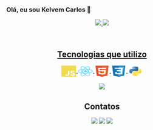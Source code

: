 ### Olá, eu sou Kelvem Carlos 👋
<div align="center">
  <a href="https://github.com/KelvemC">
  <img height="180em" src="https://github-readme-stats.vercel.app/api?username=KelvemC&show_icons=true&theme=dracula&include_all_commits=true&count_private=true"/>
  <img height="180em" src="https://github-readme-stats.vercel.app/api/top-langs/?username=KelvemC&layout=compact&langs_count=7&theme=dracula"/>
</div>
  
  <p></p>
  
<div align = "center" style="display: inline_block"><br>
  
  ## Tecnologias que utilizo
  
  <img align="center" alt="Rafa-Js" height="30" width="40" src="https://raw.githubusercontent.com/devicons/devicon/master/icons/javascript/javascript-plain.svg">
  <img align="center" alt="Rafa-React" height="30" width="40" src="https://raw.githubusercontent.com/devicons/devicon/master/icons/react/react-original.svg">
  <img align="center" alt="Rafa-HTML" height="30" width="40" src="https://raw.githubusercontent.com/devicons/devicon/master/icons/html5/html5-original.svg">
  <img align="center" alt="Rafa-CSS" height="30" width="40" src="https://raw.githubusercontent.com/devicons/devicon/master/icons/css3/css3-original.svg">
  <img align="center" alt="Rafa-Python" height="30" width="40" src="https://raw.githubusercontent.com/devicons/devicon/master/icons/python/python-original.svg">
  
</div>
  
<div align = "center">
  <br/>
  <a href = "https://git-scm.com" target="_blank"><img src = "https://img.shields.io/badge/GIT-E44C30?style=for-the-badge&logo=git&logoColor=white" target="_blank"></a> 
</div>

<div align = "center">
  
  ## Contatos
  
  <a href="https://www.linkedin.com/in/kelvem-carlos-604b13222" target="_blank"><img src="https://img.shields.io/badge/-LinkedIn-%230077B5?style=for-the-badge&logo=linkedin&logoColor=white" target="_blank"></a> 
  <a href = "mailto:kelvemcif@gmail.com"><img src="https://img.shields.io/badge/-Gmail-%23333?style=for-the-badge&logo=gmail&logoColor=white" target="_blank"></a>
  <a href = "https://www.instagram.com/kelvemcarlosf/" target="_blank"><img src = "https://img.shields.io/badge/Instagram-E4405F?style=for-the-badge&logo=instagram&logoColor=white" target="_blank"></a>  
</div>
